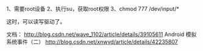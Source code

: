 
1、需要root设备
2、执行su，获取root权限
3、chmod 777 /dev/input/*

这时，可以读写驱动了。

文档：
http://blog.csdn.net/wave_1102/article/details/39105611
Android 模拟系统事件（二）
http://blog.csdn.net/xnwyd/article/details/42235807